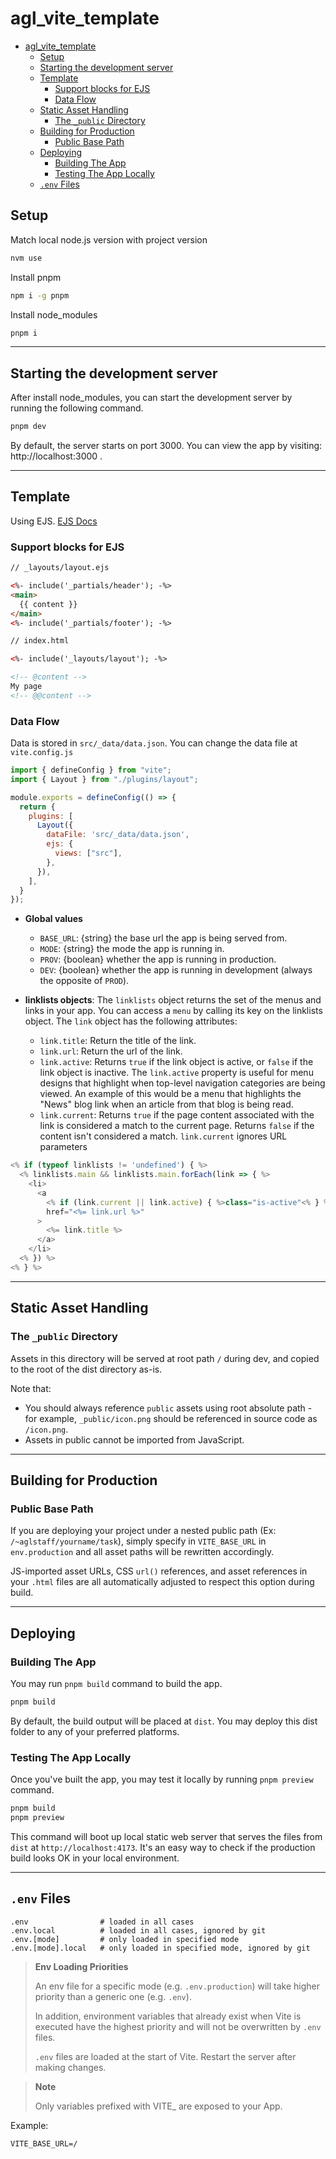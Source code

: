 # agl_vite_template

- [agl_vite_template](#agl_vite_template)
  - [Setup](#setup)
  - [Starting the development server](#starting-the-development-server)
  - [Template](#template)
    - [Support blocks for EJS](#support-blocks-for-ejs)
    - [Data Flow](#data-flow)
  - [Static Asset Handling](#static-asset-handling)
    - [The `_public` Directory](#the-_public-directory)
  - [Building for Production](#building-for-production)
    - [Public Base Path](#public-base-path)
  - [Deploying](#deploying)
    - [Building The App](#building-the-app)
    - [Testing The App Locally](#testing-the-app-locally)
  - [`.env` Files](#env-files)

## Setup

Match local node.js version with project version

```sh
nvm use
```

Install pnpm

```sh
npm i -g pnpm
```

Install node_modules

```sh
pnpm i
```

---

## Starting the development server

After install node_modules, you can start the development server by running the following command.

```sh
pnpm dev
```

By default, the server starts on port 3000. You can view the app by visiting: http://localhost:3000 .

---

## Template

Using EJS. [EJS Docs](https://ejs.co/#docs)

### Support blocks for EJS
```html
// _layouts/layout.ejs

<%- include('_partials/header'); -%>
<main>
  {{ content }}
</main>
<%- include('_partials/footer'); -%>
```
```html
// index.html

<%- include('_layouts/layout'); -%>

<!-- @content -->
My page
<!-- @@content -->
```

### Data Flow

Data is stored in `src/_data/data.json`. You can change the data file at `vite.config.js`

```js
import { defineConfig } from "vite";
import { Layout } from "./plugins/layout";

module.exports = defineConfig(() => {
  return {
    plugins: [
      Layout({
        dataFile: 'src/_data/data.json',
        ejs: {
          views: ["src"],
        },
      }),
    ],
  }
});
```

* **Global values**
  * `BASE_URL`: {string} the base url the app is being served from.
  * `MODE`: {string} the mode the app is running in.
  * `PROV`: {boolean} whether the app is running in production.
  * `DEV`: {boolean} whether the app is running in development (always the opposite of `PROD`).

* **linklists objects**: The `linklists` object returns the set of the menus and links in your app. You can access a `menu` by calling its key on the linklists object. The `link` object has the following attributes:
  * `link.title`: Return the title of the link.
  * `link.url`: Return the url of the link.
  * `link.active`: Returns `true` if the link object is active, or `false` if the link object is inactive. The `link.active` property is useful for menu designs that highlight when top-level navigation categories are being viewed. An example of this would be a menu that highlights the "News" blog link when an article from that blog is being read.
  * `link.current`: Returns `true` if the page content associated with the link is considered a match to the current page. Returns `false` if the content isn't considered a match. `link.current` ignores URL parameters

```js
<% if (typeof linklists != 'undefined') { %>
  <% linklists.main && linklists.main.forEach(link => { %>
    <li>
      <a 
        <% if (link.current || link.active) { %>class="is-active"<% } %> 
        href="<%= link.url %>"
      >
        <%= link.title %>
      </a>
    </li>
  <% }) %>
<% } %>
```

---

## Static Asset Handling

### The `_public` Directory

Assets in this directory will be served at root path `/` during dev, and copied to the root of the dist directory as-is.

Note that:

* You should always reference `public` assets using root absolute path - for example, `_public/icon.png` should be referenced in source code as `/icon.png`.
* Assets in public cannot be imported from JavaScript.

---

## Building for Production

### Public Base Path

If you are deploying your project under a nested public path (Ex: `/~aglstaff/yourname/task`), simply specify in `VITE_BASE_URL` in `env.production` and all asset paths will be rewritten accordingly.

JS-imported asset URLs, CSS `url()` references, and asset references in your `.html` files are all automatically adjusted to respect this option during build.

---

## Deploying

### Building The App

You may run `pnpm build` command to build the app.
```sh
pnpm build
```
By default, the build output will be placed at `dist`. You may deploy this dist folder to any of your preferred platforms.

### Testing The App Locally

Once you've built the app, you may test it locally by running `pnpm preview` command.

```sh
pnpm build
pnpm preview
```

This command will boot up local static web server that serves the files from `dist` at `http://localhost:4173`. It's an easy way to check if the production build looks OK in your local environment.

---

## `.env` Files

```
.env                # loaded in all cases
.env.local          # loaded in all cases, ignored by git
.env.[mode]         # only loaded in specified mode
.env.[mode].local   # only loaded in specified mode, ignored by git
```

>**Env Loading Priorities**
>
>An env file for a specific mode (e.g. `.env.production`) will take higher priority than a generic one (e.g. `.env`).
>
>In addition, environment variables that already exist when Vite is executed have the highest priority and will not be overwritten by `.env` files.
>
>`.env` files are loaded at the start of Vite. Restart the server after making changes.

>**Note**
>
>Only variables prefixed with VITE_ are exposed to your App.

Example:
```
VITE_BASE_URL=/
```
